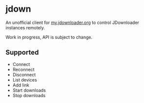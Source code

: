# jdown

An unofficial client for [my.jdownloader.org](https://my.jdownloader.org) to control JDownloader instances remotely.

Work in progress, API is subject to change.

## Supported
- Connect
- Reconnect
- Disconnect
- List devices
- Add link
- Start downloads
- Stop downloads